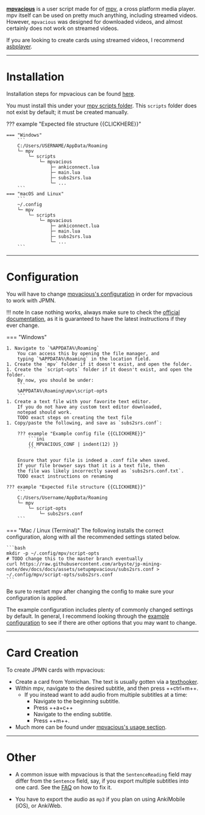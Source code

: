 
[**mpvacious**](https://github.com/Ajatt-Tools/mpvacious)
is a user script made for of [mpv](https://mpv.io/), a cross platform media player.
mpv itself can be used on pretty much anything, including streamed videos.
However, `mpvacious` was designed for downloaded videos,
and almost certainly does not work on streamed videos.

If you are looking to create cards using streamed videos, I recommend [asbplayer](setupasbplayer.md).

---

# Installation

Installation steps for mpvacious can be found
[here](https://github.com/Ajatt-Tools/mpvacious#installation).

You must install this under your
[mpv scripts folder](https://github.com/mpv-player/mpv/wiki/User-Scripts).
This `scripts` folder does not exist by default; it must be created manually.

<!--
For some reason, the standard tree format doesn't show up properly on browsers?
The dash is shown as two characters instead of one...
-->

??? example "Expected file structure {{CLICKHERE}}"

    === "Windows"
        ```
        C:/Users/USERNAME/AppData/Roaming
        └─ mpv
            └─ scripts
                └─ mpvacious
                    ├─ ankiconnect.lua
                    ├─ main.lua
                    ├─ subs2srs.lua
                    └─ ...
        ```
    === "macOS and Linux"
        ```
        ~/.config
        └─ mpv
            └─ scripts
                └─ mpvacious
                    ├─ ankiconnect.lua
                    ├─ main.lua
                    ├─ subs2srs.lua
                    └─ ...
        ```

---

# Configuration

You will have to change [mpvacious's configuration](https://github.com/Ajatt-Tools/mpvacious#configuration)
in order for mpvacious to work with JPMN.

!!! note
    In case nothing works, always make sure to check the
    [official documentation](https://github.com/Ajatt-Tools/mpvacious#configuration),
    as it is guaranteed to have the latest instructions if they ever change.

=== "Windows"

    1. Navigate to `%APPDATA%\Roaming`
        You can access this by opening the file manager, and
        typing `%APPDATA%\Roaming` in the location field.
    1. Create the `mpv` folder if it doesn't exist, and open the folder.
    1. Create the `script-opts` folder if it doesn't exist, and open the folder.
        By now, you should be under:
        ```
        %APPDATA%\Roaming\mpv\script-opts
        ```
    1. Create a text file with your favorite text editor.
        If you do not have any custom text editor downloaded,
        notepad should work.
        TODO exact steps on creating the text file
    1. Copy/paste the following, and save as `subs2srs.conf`:

        ??? example "Example config file {{CLICKHERE}}"
            ```ini
            {{ MPVACIOUS_CONF | indent(12) }}
            ```

        Ensure that your file is indeed a .conf file when saved.
        If your file browser says that it is a text file, then
        the file was likely incorrectly saved as `subs2srs.conf.txt`.
        TODO exact instructions on renaming

    ??? example "Expected file structure {{CLICKHERE}}"
        ```
        C:/Users/Username/AppData/Roaming
        └─ mpv
            └─ script-opts
                └─ subs2srs.conf
        ```



=== "Mac / Linux (Terminal)"
    The following installs the correct configuration,
    along with all the recommended settings stated below.

    ```bash
    mkdir -p ~/.config/mpv/script-opts
    # TODO change this to the master branch eventually
    curl https://raw.githubusercontent.com/arbyste/jp-mining-note/dev/docs/docs/assets/setupmpvacious/subs2srs.conf > ~/.config/mpv/script-opts/subs2srs.conf
    ```

Be sure to restart mpv after changing the config to make sure your configuration is applied.


The example configuration includes plenty of commonly changed settings by default.
In general, I recommend looking through the
[example configuration](https://github.com/Ajatt-Tools/mpvacious/blob/master/.github/RELEASE/subs2srs.conf)
to see if there are other options that you may want to change.

---

# Card Creation

To create JPMN cards with mpvacious:

- Create a card from Yomichan.
    The text is usually gotten via a
    [texthooker](setuptextmedia.md#getting-the-text-to-create-the-cards).
- Within mpv, navigate to the desired subtitle, and then press ++ctrl+m++.
    - If you instead want to add audio from multiple subtitles at a time:
        - Navigate to the beginning subtitle.
        - Press ++a+c++
        - Navigate to the ending subtitle.
        - Press ++m++.
- Much more can be found under [mpvacious's usage section](https://github.com/Ajatt-Tools/mpvacious#usage).

---


# Other

* A common issue with mpvacious is that
    the `SentenceReading` field may differ from the `Sentence` field,
    say, if you export multiple subtitles into one card.
    See the
    [FAQ](faq.md#the-sentencereading-field-is-not-updated-is-different-from-the-sentence-field)
    on how to fix it.

* You have to export the audio as `mp3` if you plan on using AnkiMobile (iOS), or AnkiWeb.


